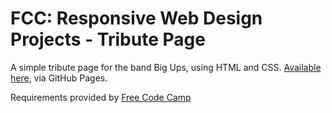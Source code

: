 # FCC: Responsive Web Design Projects - Tribute Page
A simple tribute page for the band Big Ups, using HTML and CSS. [Available here](https://quig.info/FCC-Tribute-Page), via GitHub Pages.

Requirements provided by [Free Code Camp](https://learn.freecodecamp.org/responsive-web-design/responsive-web-design-projects/build-a-tribute-page)
